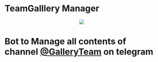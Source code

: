 # TeamGalllery Manager
<p align="center">
  <img src="https://telegra.ph/file/4ca88014c75547913c886.jpg">
</p>

# Bot to Manage all contents of channel [@GalleryTeam](https://t.me/galleryteam) on telegram
